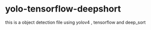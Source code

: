 # yolo-tensorflow-deepshort
this is a object detection file using yolov4 , tensorflow and deep_sort 
